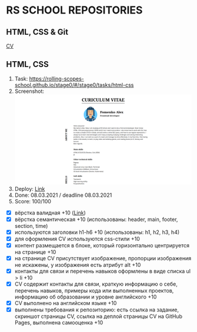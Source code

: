# RS SCHOOL REPOSITORIES  

## HTML, CSS & Git
[CV](https://mrstatic23.github.io/rsschool-cv/cv)


## HTML, CSS
1. Task: https://rolling-scopes-school.github.io/stage0/#/stage0/tasks/html-css
2. Screenshot:
![](./images/html-css/1.png)
3. Deploy: [Link](https://mrstatic23.github.io/rsschool-cv/cv)
4. Done: 08.03.2021 / deadline 08.03.2021
5. Score: 100/100
- [x] вёрстка валидная +10 ([Link](https://validator.w3.org/nu/?doc=https%3A%2F%2Fmrstatic23.github.io%2Frsschool-cv%2F))
- [x] вёрстка семантическая +10 (использованы: header, main, footer, section, time)
- [x] используются заголовки h1-h6 +10 (использованы: h1, h2, h3, h4)
- [x] для оформления СV используются css-стили +10
- [x] контент размещается в блоке, который горизонтально центрируется на странице +10
- [x] на странице СV присутствует изображение, пропорции изображения не искажены, у изображения есть атрибут alt +10
- [x] контакты для связи и перечень навыков оформлены в виде списка ul > li +10
- [x] CV содержит контакты для связи, краткую информацию о себе, перечень навыков, примеры кода или выполненных проектов, информацию об образовании и уровне английского +10
- [x] CV выполнено на английском языке +10
- [x] выполнены требования к репозиторию: есть ссылка на задание, скриншот страницы СV, ссылка на деплой страницы CV на GitHub Pages, выполнена самооценка +10